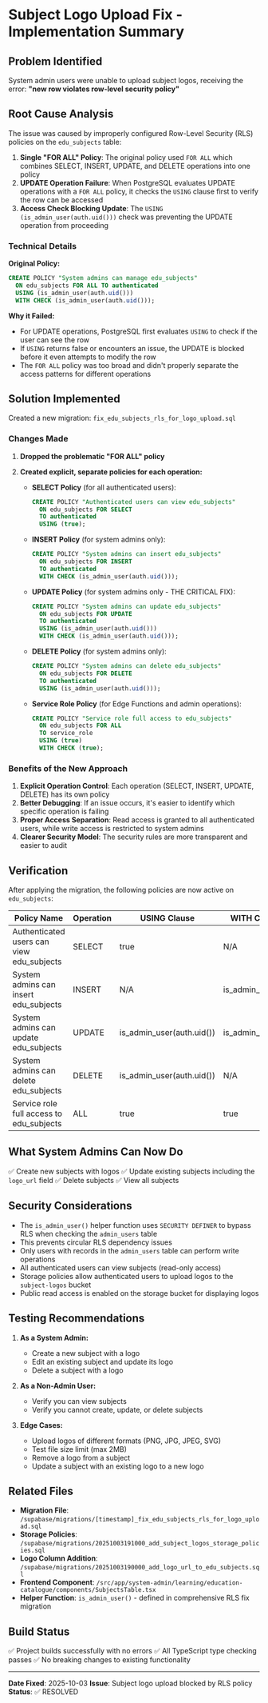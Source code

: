# Subject Logo Upload Fix - Implementation Summary

## Problem Identified

System admin users were unable to upload subject logos, receiving the error:
**"new row violates row-level security policy"**

## Root Cause Analysis

The issue was caused by improperly configured Row-Level Security (RLS) policies on the `edu_subjects` table:

1. **Single "FOR ALL" Policy**: The original policy used `FOR ALL` which combines SELECT, INSERT, UPDATE, and DELETE operations into one policy
2. **UPDATE Operation Failure**: When PostgreSQL evaluates UPDATE operations with a `FOR ALL` policy, it checks the `USING` clause first to verify the row can be accessed
3. **Access Check Blocking Update**: The `USING (is_admin_user(auth.uid()))` check was preventing the UPDATE operation from proceeding

### Technical Details

**Original Policy:**
```sql
CREATE POLICY "System admins can manage edu_subjects"
  ON edu_subjects FOR ALL TO authenticated
  USING (is_admin_user(auth.uid()))
  WITH CHECK (is_admin_user(auth.uid()));
```

**Why it Failed:**
- For UPDATE operations, PostgreSQL first evaluates `USING` to check if the user can see the row
- If `USING` returns false or encounters an issue, the UPDATE is blocked before it even attempts to modify the row
- The `FOR ALL` policy was too broad and didn't properly separate the access patterns for different operations

## Solution Implemented

Created a new migration: `fix_edu_subjects_rls_for_logo_upload.sql`

### Changes Made

1. **Dropped the problematic "FOR ALL" policy**
2. **Created explicit, separate policies for each operation:**

   - **SELECT Policy** (for all authenticated users):
     ```sql
     CREATE POLICY "Authenticated users can view edu_subjects"
       ON edu_subjects FOR SELECT
       TO authenticated
       USING (true);
     ```

   - **INSERT Policy** (for system admins only):
     ```sql
     CREATE POLICY "System admins can insert edu_subjects"
       ON edu_subjects FOR INSERT
       TO authenticated
       WITH CHECK (is_admin_user(auth.uid()));
     ```

   - **UPDATE Policy** (for system admins only - THE CRITICAL FIX):
     ```sql
     CREATE POLICY "System admins can update edu_subjects"
       ON edu_subjects FOR UPDATE
       TO authenticated
       USING (is_admin_user(auth.uid()))
       WITH CHECK (is_admin_user(auth.uid()));
     ```

   - **DELETE Policy** (for system admins only):
     ```sql
     CREATE POLICY "System admins can delete edu_subjects"
       ON edu_subjects FOR DELETE
       TO authenticated
       USING (is_admin_user(auth.uid()));
     ```

   - **Service Role Policy** (for Edge Functions and admin operations):
     ```sql
     CREATE POLICY "Service role full access to edu_subjects"
       ON edu_subjects FOR ALL
       TO service_role
       USING (true)
       WITH CHECK (true);
     ```

### Benefits of the New Approach

1. **Explicit Operation Control**: Each operation (SELECT, INSERT, UPDATE, DELETE) has its own policy
2. **Better Debugging**: If an issue occurs, it's easier to identify which specific operation is failing
3. **Proper Access Separation**: Read access is granted to all authenticated users, while write access is restricted to system admins
4. **Clearer Security Model**: The security rules are more transparent and easier to audit

## Verification

After applying the migration, the following policies are now active on `edu_subjects`:

| Policy Name | Operation | USING Clause | WITH CHECK Clause |
|-------------|-----------|--------------|-------------------|
| Authenticated users can view edu_subjects | SELECT | true | N/A |
| System admins can insert edu_subjects | INSERT | N/A | is_admin_user(auth.uid()) |
| System admins can update edu_subjects | UPDATE | is_admin_user(auth.uid()) | is_admin_user(auth.uid()) |
| System admins can delete edu_subjects | DELETE | is_admin_user(auth.uid()) | N/A |
| Service role full access to edu_subjects | ALL | true | true |

## What System Admins Can Now Do

✅ Create new subjects with logos
✅ Update existing subjects including the `logo_url` field
✅ Delete subjects
✅ View all subjects

## Security Considerations

- The `is_admin_user()` helper function uses `SECURITY DEFINER` to bypass RLS when checking the `admin_users` table
- This prevents circular RLS dependency issues
- Only users with records in the `admin_users` table can perform write operations
- All authenticated users can view subjects (read-only access)
- Storage policies allow authenticated users to upload logos to the `subject-logos` bucket
- Public read access is enabled on the storage bucket for displaying logos

## Testing Recommendations

1. **As a System Admin:**
   - Create a new subject with a logo
   - Edit an existing subject and update its logo
   - Delete a subject with a logo

2. **As a Non-Admin User:**
   - Verify you can view subjects
   - Verify you cannot create, update, or delete subjects

3. **Edge Cases:**
   - Upload logos of different formats (PNG, JPG, JPEG, SVG)
   - Test file size limit (max 2MB)
   - Remove a logo from a subject
   - Update a subject with an existing logo to a new logo

## Related Files

- **Migration File**: `/supabase/migrations/[timestamp]_fix_edu_subjects_rls_for_logo_upload.sql`
- **Storage Policies**: `/supabase/migrations/20251003191000_add_subject_logos_storage_policies.sql`
- **Logo Column Addition**: `/supabase/migrations/20251003190000_add_logo_url_to_edu_subjects.sql`
- **Frontend Component**: `/src/app/system-admin/learning/education-catalogue/components/SubjectsTable.tsx`
- **Helper Function**: `is_admin_user()` - defined in comprehensive RLS fix migration

## Build Status

✅ Project builds successfully with no errors
✅ All TypeScript type checking passes
✅ No breaking changes to existing functionality

---

**Date Fixed**: 2025-10-03
**Issue**: Subject logo upload blocked by RLS policy
**Status**: ✅ RESOLVED
